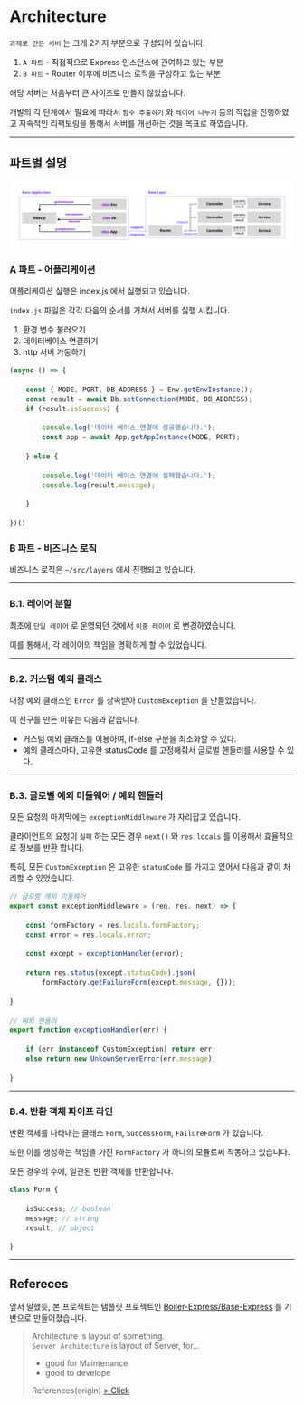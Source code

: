 # Architecture

`과제로 만든 서버` 는 크게 2가지 부분으로 구성되어 있습니다.

1. `A 파트` - 직접적으로 Express 인스턴스에 관여하고 있는 부분
2. `B 파트` - Router 이후에 비즈니스 로직을 구성하고 있는 부분

해당 서버는 처음부터 큰 사이즈로 만들지 않았습니다.

개발의 각 단계에서 필요에 따라서 `함수 추출하기` 와 `레이어 나누기` 등의 작업을 진행하였고 지속적인 리팩토링을 통해서 서버를 개선하는 것을 목표로 하였습니다.

<hr>

## 파트별 설명

![](./ARCHITECTURE.png)

### A 파트 - 어플리케이션

어플리케이션 실행은 index.js 에서 실행되고 있습니다.

`index.js` 파일은 각각 다음의 순서를 거쳐서 서버를 실행 시킵니다.

1. 환경 변수 불러오기
2. 데이터베이스 연결하기
3. http 서버 가동하기

```javascript
(async () => {

    const { MODE, PORT, DB_ADDRESS } = Env.getEnvInstance();
    const result = await Db.setConnection(MODE, DB_ADDRESS);
    if (result.isSuccess) {

        console.log('데이터 베이스 연결에 성공했습니다.');
        const app = await App.getAppInstance(MODE, PORT);

    } else {

        console.log('데이터 베이스 연결에 실패했습니다.');
        console.log(result.message);

    }

})()
```

### B 파트 - 비즈니스 로직

비즈니스 로직은 `~/src/layers` 에서 진행되고 있습니다.

<hr>

### B.1. 레이어 분할

최초에 `단일 레이어` 로 운영되던 것에서 `이중 레이어` 로 변경하였습니다.

이를 통해서, 각 레이어의 책임을 명확하게 할 수 있었습니다.

<hr>

### B.2. 커스텀 예외 클래스

내장 예외 클래스인 `Error` 를 상속받아 `CustomException` 을 만들었습니다.

이 친구를 만든 이유는 다음과 같습니다.

- 커스텀 예외 클래스를 이용하여, if-else 구문을 최소화할 수 있다.
- 예외 클래스마다, 고유한 statusCode 를 고정해줘서 글로벌 핸들러를 사용할 수 있다.

<hr>

### B.3. 글로벌 예외 미들웨어 / 예외 핸들러

모든 요청의 마지막에는 `exceptionMiddleware` 가 자리잡고 있습니다.

클라이언트의 요청이 `실패` 하는 모든 경우 `next()` 와 `res.locals` 를 이용해서 효율적으로 정보를 반환 합니다.

특히, 모든 `CustomException` 은 고유한 `statusCode` 를 가지고 있어서 다음과 같이 처리할 수 있었습니다.

```javascript
// 글로벌 예외 미들웨어
export const exceptionMiddleware = (req, res, next) => {

    const formFactory = res.locals.formFactory;
    const error = res.locals.error;

    const except = exceptionHandler(error);

    return res.status(except.statusCode).json(
        formFactory.getFailureForm(except.message, {}));

}

// 예외 핸들러
export function exceptionHandler(err) {

    if (err instanceof CustomException) return err;
    else return new UnkownServerError(err.message);

}
```

<hr>

### B.4. 반환 객체 파이프 라인

반환 객체를 나타내는 클래스 `Form`, `SuccessForm`, `FailureForm` 가 있습니다.

또한 이를 생성하는 책임을 가진 `FormFactory` 가 하나의 모듈로써 작동하고 있습니다.

모든 경우의 수에, 일관된 반환 객체를 반환합니다.

```javascript
class Form {

    isSuccess; // boolean
    message; // string
    result; // object

}
```

<hr>

## Refereces

앞서 말했듯, 본 프로젝트는 탬플릿 프로젝트인 [Boiler-Express/Base-Express](https://github.com/Boiler-Express/Base-Express) 를 기반으로 만들어졌습니다.

> Architecture is layout of something. <br>
> `Server Architecture` is layout of Server, for... <br>
> - good for Maintenance
> - good to develope
>
> References(origin) [> Click](https://www.techopedia.com/definition/30262/server-architecture#:~:text=Server%20architecture%20is%20the%20foundational,the%20services%20that%20it%20provides.)